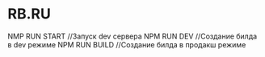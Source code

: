 # RB.RU

NMP RUN START   //Запуск dev сервера
NPM RUN DEV     //Создание билда в dev режиме
NPM RUN BUILD   //Создание билда в продакш режиме   

